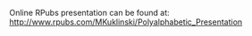 Online RPubs presentation can be found at: http://www.rpubs.com/MKuklinski/Polyalphabetic_Presentation